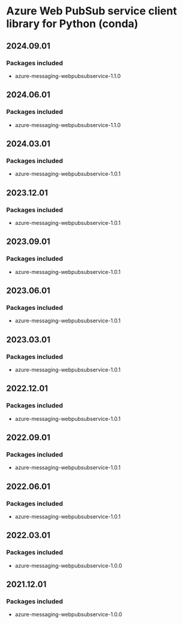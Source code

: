 # Azure Web PubSub service client library for Python (conda)

## 2024.09.01

### Packages included

- azure-messaging-webpubsubservice-1.1.0

## 2024.06.01

### Packages included

- azure-messaging-webpubsubservice-1.1.0

## 2024.03.01

### Packages included

- azure-messaging-webpubsubservice-1.0.1

## 2023.12.01

### Packages included

- azure-messaging-webpubsubservice-1.0.1

## 2023.09.01

### Packages included

- azure-messaging-webpubsubservice-1.0.1

## 2023.06.01

### Packages included

- azure-messaging-webpubsubservice-1.0.1

## 2023.03.01

### Packages included

- azure-messaging-webpubsubservice-1.0.1

## 2022.12.01

### Packages included

- azure-messaging-webpubsubservice-1.0.1

## 2022.09.01

### Packages included

- azure-messaging-webpubsubservice-1.0.1

## 2022.06.01

### Packages included

- azure-messaging-webpubsubservice-1.0.1

## 2022.03.01

### Packages included

- azure-messaging-webpubsubservice-1.0.0

## 2021.12.01

### Packages included

- azure-messaging-webpubsubservice-1.0.0
